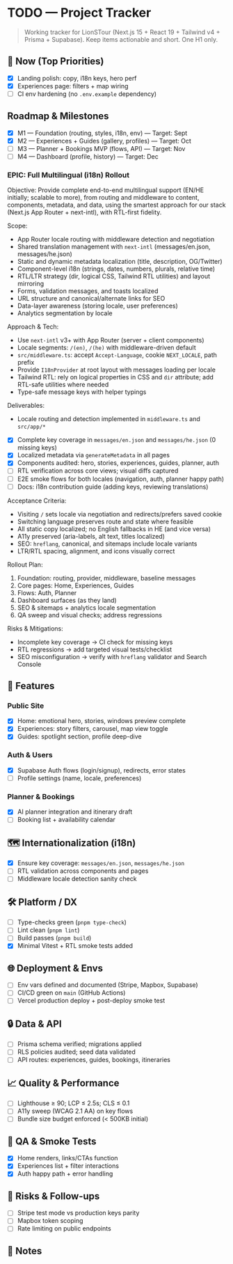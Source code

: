 # TODO — Project Tracker

> Working tracker for LionSTour (Next.js 15 + React 19 + Tailwind v4 + Prisma + Supabase). Keep items actionable and short. One H1 only.

## 🔼 Now (Top Priorities)

- [x] Landing polish: copy, i18n keys, hero perf
- [x] Experiences page: filters + map wiring
- [ ] CI env hardening (no `.env.example` dependency)

##  Roadmap & Milestones

- [x] M1 — Foundation (routing, styles, i18n, env) — Target: Sept
- [x] M2 — Experiences + Guides (gallery, profiles) — Target: Oct
- [ ] M3 — Planner + Bookings MVP (flows, API) — Target: Nov
- [ ] M4 — Dashboard (profile, history) — Target: Dec

### EPIC: Full Multilingual (i18n) Rollout

Objective: Provide complete end-to-end multilingual support (EN/HE initially; scalable to more), from routing and middleware to content, components, metadata, and data, using the smartest approach for our stack (Next.js App Router + next-intl), with RTL-first fidelity.

Scope:

- App Router locale routing with middleware detection and negotiation
- Shared translation management with `next-intl` (messages/en.json, messages/he.json)
- Static and dynamic metadata localization (title, description, OG/Twitter)
- Component-level i18n (strings, dates, numbers, plurals, relative time)
- RTL/LTR strategy (dir, logical CSS, Tailwind RTL utilities) and layout mirroring
- Forms, validation messages, and toasts localized
- URL structure and canonical/alternate links for SEO
- Data-layer awareness (storing locale, user preferences)
- Analytics segmentation by locale

Approach & Tech:

- Use `next-intl` v3+ with App Router (server + client components)
- Locale segments: `/(en)`, `/(he)` with middleware-driven default
- `src/middleware.ts`: accept `Accept-Language`, cookie `NEXT_LOCALE`, path prefix
- Provide `I18nProvider` at root layout with messages loading per locale
- Tailwind RTL: rely on logical properties in CSS and `dir` attribute; add RTL-safe utilities where needed
- Type-safe message keys with helper typings

Deliverables:

- Locale routing and detection implemented in `middleware.ts` and `src/app/*`
- [x] Complete key coverage in `messages/en.json` and `messages/he.json` (0 missing keys)
- [x] Localized metadata via `generateMetadata` in all pages
- [x] Components audited: hero, stories, experiences, guides, planner, auth
- [ ] RTL verification across core views; visual diffs captured
- [ ] E2E smoke flows for both locales (navigation, auth, planner happy path)
- [ ] Docs: i18n contribution guide (adding keys, reviewing translations)

Acceptance Criteria:

- Visiting `/` sets locale via negotiation and redirects/prefers saved cookie
- Switching language preserves route and state where feasible
- All static copy localized; no English fallbacks in HE (and vice versa)
- A11y preserved (aria-labels, alt text, titles localized)
- SEO: `hreflang`, canonical, and sitemaps include locale variants
- LTR/RTL spacing, alignment, and icons visually correct

Rollout Plan:

1. Foundation: routing, provider, middleware, baseline messages
2. Core pages: Home, Experiences, Guides
3. Flows: Auth, Planner
4. Dashboard surfaces (as they land)
5. SEO & sitemaps + analytics locale segmentation
6. QA sweep and visual checks; address regressions

Risks & Mitigations:

- Incomplete key coverage → CI check for missing keys
- RTL regressions → add targeted visual tests/checklist
- SEO misconfiguration → verify with `hreflang` validator and Search Console

## 🧩 Features

### Public Site

- [x] Home: emotional hero, stories, windows preview complete
- [x] Experiences: story filters, carousel, map view toggle
- [x] Guides: spotlight section, profile deep-dive

### Auth & Users

- [x] Supabase Auth flows (login/signup), redirects, error states
- [ ] Profile settings (name, locale, preferences)

### Planner & Bookings

- [x] AI planner integration and itinerary draft
- [ ] Booking list + availability calendar

## 🗺️ Internationalization (i18n)

- [x] Ensure key coverage: `messages/en.json`, `messages/he.json`
- [ ] RTL validation across components and pages
- [ ] Middleware locale detection sanity check

## 🛠️ Platform / DX

- [ ] Type-checks green (`pnpm type-check`)
- [ ] Lint clean (`pnpm lint`)
- [ ] Build passes (`pnpm build`)
- [x] Minimal Vitest + RTL smoke tests added

## 🌐 Deployment & Envs

- [ ] Env vars defined and documented (Stripe, Mapbox, Supabase)
- [ ] CI/CD green on `main` (GitHub Actions)
- [ ] Vercel production deploy + post-deploy smoke test

## 🔒 Data & API

- [ ] Prisma schema verified; migrations applied
- [ ] RLS policies audited; seed data validated
- [ ] API routes: experiences, guides, bookings, itineraries

## 📈 Quality & Performance

- [ ] Lighthouse ≥ 90; LCP ≤ 2.5s; CLS ≤ 0.1
- [ ] A11y sweep (WCAG 2.1 AA) on key flows
- [ ] Bundle size budget enforced (< 500KB initial)

## 🧪 QA & Smoke Tests

- [x] Home renders, links/CTAs function
- [x] Experiences list + filter interactions
- [x] Auth happy path + error handling

## 🧯 Risks & Follow-ups

- [ ] Stripe test mode vs production keys parity
- [ ] Mapbox token scoping
- [ ] Rate limiting on public endpoints

## 📝 Notes

<!-- Freeform notes, decisions, and links go here. -->